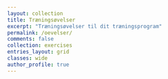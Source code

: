 ```yaml
---
layout: collection
title: Træningsøvelser
excerpt: "Træningsøvelser til dit træningsprogram"
permalink: /oevelser/
comments: false
collection: exercises
entries_layout: grid
classes: wide
author_profile: true
---
```

